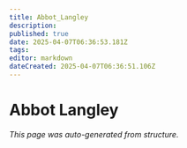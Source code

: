 ```yaml
---
title: Abbot_Langley
description: 
published: true
date: 2025-04-07T06:36:53.181Z
tags: 
editor: markdown
dateCreated: 2025-04-07T06:36:51.106Z
---
```


# Abbot Langley

*This page was auto-generated from structure.*